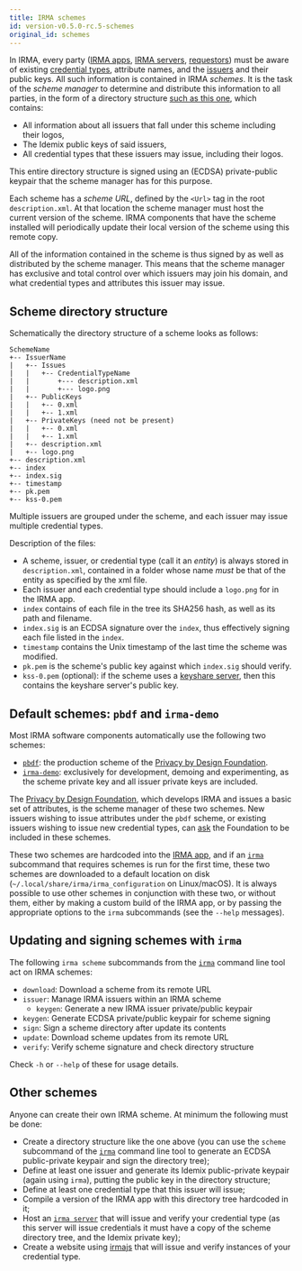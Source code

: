 ```yaml
---
title: IRMA schemes
id: version-v0.5.0-rc.5-schemes
original_id: schemes
---
```


In IRMA, every party ([IRMA apps](irma-app.md), [IRMA servers](what-is-irma.md#irma-servers), [requestors](overview.md#participants)) must be aware of existing [credential types](overview.md#credential-types), attribute names, and the [issuers](overview.md#issuers) and their public keys. All such information is contained in IRMA *schemes*. It is the task of the *scheme manager* to determine and distribute this information to all parties, in the form of a directory structure [such as this one](https://github.com/privacybydesign/pbdf-schememanager), which contains:

* All information about all issuers that fall under this scheme including their logos,
* The Idemix public keys of said issuers,
* All credential types that these issuers may issue, including their logos.

This entire directory structure is signed using an (ECDSA) private-public keypair that the scheme manager has for this purpose.

Each scheme has a *scheme URL*, defined by the `<Url>` tag in the root `description.xml`. At that location the scheme manager must host the current version of the scheme. IRMA components that have the scheme installed will periodically update their local version of the scheme using this remote copy.

All of the information contained in the scheme is thus signed by as well as distributed by the scheme manager. This means that the scheme manager has exclusive and total control over which issuers may join his domain, and what credential types and attributes this issuer may issue.

## Scheme directory structure

Schematically the directory structure of a scheme looks as follows:

```text
SchemeName
+-- IssuerName
|   +-- Issues
|   |   +-- CredentialTypeName
|   |       +--- description.xml
|   |       +--- logo.png
|   +-- PublicKeys
|   |   +-- 0.xml
|   |   +-- 1.xml
|   +-- PrivateKeys (need not be present)
|   |   +-- 0.xml
|   |   +-- 1.xml
|   +-- description.xml
|   +-- logo.png
+-- description.xml
+-- index
+-- index.sig
+-- timestamp
+-- pk.pem
+-- kss-0.pem
```

Multiple issuers are grouped under the scheme, and each issuer may issue multiple credential types.

Description of the files:
* A scheme, issuer, or credential type (call it an *entity*) is always stored in `description.xml`, contained in a folder whose name *must* be that of the entity as specified by the xml file.
* Each issuer and each credential type should include a `logo.png` for in the IRMA app.
* `index` contains of each file in the tree its SHA256 hash, as well as its path and filename.
* `index.sig` is an ECDSA signature over the `index`, thus effectively signing each file listed in the `index`.
* `timestamp` contains the Unix timestamp of the last time the scheme was modified.
* `pk.pem` is the scheme's public key against which `index.sig` should verify.
* `kss-0.pem` (optional): if the scheme uses a [keyshare server](keyshare-protocol.md), then this contains the keyshare server's public key.

## Default schemes: `pbdf` and `irma-demo`

Most IRMA software components automatically use the following two schemes:

* [`pbdf`](https://github.com/privacybydesign/pbdf-schememanager): the production scheme of the [Privacy by Design Foundation](https://privacybydesign.foundation/).
* [`irma-demo`](https://github.com/privacybydesign/irma-demo-schememanager): exclusively for development, demoing and experimenting, as the scheme private key and all issuer private keys are included.

The [Privacy by Design Foundation](https://privacybydesign.foundation/), which develops IRMA and issues a basic set of attributes, is the scheme manager of these two schemes. New issuers wishing to issue attributes under the `pbdf` scheme, or existing issuers wishing to issue new credential types, can [ask](https://privacybydesign.foundation/people#developers) the Foundation to be included in these schemes.

These two schemes are hardcoded into the [IRMA app](irma-app.md), and if an [`irma`](irma-cli.md) subcommand that requires schemes is run for the first time, these two schemes are downloaded to a default location on disk (`~/.local/share/irma/irma_configuration` on Linux/macOS). It is always possible to use other schemes in conjunction with these two, or without them, either by making a custom build of the IRMA app, or by passing the appropriate options to the `irma` subcommands (see the `--help` messages).


## Updating and signing schemes with `irma`

The following `irma scheme` subcommands from the [`irma`](irma-cli.md) command line tool act on IRMA schemes:

* `download`: Download a scheme from its remote URL
* `issuer`: Manage IRMA issuers within an IRMA scheme
   * `keygen`: Generate a new IRMA issuer private/public keypair
* `keygen`: Generate ECDSA private/public keypair for scheme signing
* `sign`: Sign a scheme directory after update its contents
* `update`: Download scheme updates from its remote URL
* `verify`: Verify scheme signature and check directory structure

Check `-h` or `--help` of these for usage details.

## Other schemes

Anyone can create their own IRMA scheme. At minimum the following must be done:

* Create a directory structure like the one above (you can use the `scheme` subcommand of the [`irma`](irma-cli.md) command line tool to generate an ECDSA public-private keypair and sign the directory tree);
* Define at least one issuer and generate its Idemix public-private keypair (again using `irma`), putting the public key in the directory structure;
* Define at least one credential type that this issuer will issue;
* Compile a version of the IRMA app with this directory tree hardcoded in it;
* Host an [`irma server`](irma-server.md) that will issue and verify your credential type (as this  server will issue credentials it must have a copy of the scheme directory tree, and the Idemix private key);
* Create a website using [irmajs](irmajs.md) that will issue and verify instances of your credential type.
